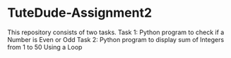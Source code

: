 # TuteDude-Assignment2
This repository consists of two tasks. 
Task 1: Python program to check if a Number is Even or Odd
Task 2: Python program to display sum of Integers from 1 to 50 Using a Loop
